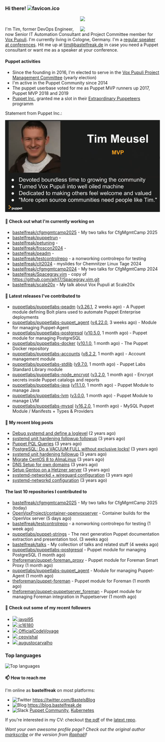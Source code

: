 ### Hi there! ![favicon.ico](https://raw.githubusercontent.com/bastelfreak/bastelfreak/master/favicon.ico)

<p align="center">
  <a href="https://github.com/ryo-ma/github-profile-trophy"><img src="https://github-profile-trophy.vercel.app/?username=bastelfreak&theme=darkhub&margin-w=15&margin-h=15&no-frame=true&column=5"/></a>
</p>

<img align="right" src="https://avatars.githubusercontent.com/bastelfreak" width="260">

I'm Tim, former DevOps Engineer, now Senior IT Automation Consultant and Project
Committee member for [Vox Pupuli](https://voxpupuli.org).
I'm currently living in Cologne, Germany. I'm a
[regular speaker at conferences](https://github.com/bastelfreak/talks#collection-of-talks-proposals-and-related-stuff).
Hit me up at [tim@bastelfreak.de](mailto:tim@bastelfeak.de) in case you need a
Puppet consultant or want me as a speaker at your conference.

#### Puppet activities

* Since the founding in 2016, I'm elected to serve in the [Vox Pupuli Project Management Committee](https://voxpupuli.org/blog/2016/10/12/pmc-election-results/) (yearly election)
* I'm active in the Puppet Community since 2014
* The puppet userbase voted for me as Puppet MVP runners up 2017, Puppet MVP 2018 and 2019
* [Puppet Inc.](https://puppet.com) granted me a slot in their [Extraordinary Puppeteers](https://puppet-champions.github.io/profiles.html) programm

Statement from Puppet Inc.:

![mvp statement](https://raw.githubusercontent.com/bastelfreak/bastelfreak/master/MVP.png)

#### 🌱 Check out what I'm currently working on


- [bastelfreak/cfgmgmtcamp2025](https://github.com/bastelfreak/cfgmgmtcamp2025) - My two talks for CfgMgmtCamp 2025
- [bastelfreak/puppetrun](https://github.com/bastelfreak/puppetrun) - 
- [bastelfreak/petuning](https://github.com/bastelfreak/petuning) - 
- [bastelfreak/froscon2024](https://github.com/bastelfreak/froscon2024) - 
- [bastelfreak/peadm](https://github.com/bastelfreak/peadm) - 
- [bastelfreak/testcontrolrepo](https://github.com/bastelfreak/testcontrolrepo) - a nonworking controlrepo for testing
- [bastelfreak/clt2024](https://github.com/bastelfreak/clt2024) - myslides for Chemnitzer Linux Tage 2024
- [bastelfreak/cfgmgmtcamp2024](https://github.com/bastelfreak/cfgmgmtcamp2024) - My two talks for CfgMgmtCamp 2024
- [bastelfreak/Spacegray.vim](https://github.com/bastelfreak/Spacegray.vim) - copy of https://github.com/ajh17/Spacegray.vim.git
- [bastelfreak/scale20x](https://github.com/bastelfreak/scale20x) - My talk about Vox Pupuli at Scale20x

#### 🔭 Latest releases I've contributed to


- [puppetlabs/puppetlabs-peadm](https://github.com/puppetlabs/puppetlabs-peadm) ([v3.26.1](https://github.com/puppetlabs/puppetlabs-peadm/releases/tag/v3.26.1), 2 weeks ago) - A Puppet module defining Bolt plans used to automate Puppet Enterprise deployments
- [puppetlabs/puppetlabs-puppet_agent](https://github.com/puppetlabs/puppetlabs-puppet_agent) ([v4.22.0](https://github.com/puppetlabs/puppetlabs-puppet_agent/releases/tag/v4.22.0), 3 weeks ago) - Module for managing Puppet-Agent
- [puppetlabs/puppetlabs-postgresql](https://github.com/puppetlabs/puppetlabs-postgresql) ([v10.5.0](https://github.com/puppetlabs/puppetlabs-postgresql/releases/tag/v10.5.0), 1 month ago) - Puppet module for managing PostgreSQL
- [puppetlabs/puppetlabs-docker](https://github.com/puppetlabs/puppetlabs-docker) ([v10.1.0](https://github.com/puppetlabs/puppetlabs-docker/releases/tag/v10.1.0), 1 month ago) - The Puppet Docker repository
- [puppetlabs/puppetlabs-accounts](https://github.com/puppetlabs/puppetlabs-accounts) ([v8.2.2](https://github.com/puppetlabs/puppetlabs-accounts/releases/tag/v8.2.2), 1 month ago) - Account management module
- [puppetlabs/puppetlabs-stdlib](https://github.com/puppetlabs/puppetlabs-stdlib) ([v9.7.0](https://github.com/puppetlabs/puppetlabs-stdlib/releases/tag/v9.7.0), 1 month ago) - Puppet Labs Standard Library module
- [puppetlabs/puppetlabs-node_encrypt](https://github.com/puppetlabs/puppetlabs-node_encrypt) ([v3.2.0](https://github.com/puppetlabs/puppetlabs-node_encrypt/releases/tag/v3.2.0), 1 month ago) - Encrypt secrets inside Puppet catalogs and reports
- [puppetlabs/puppetlabs-java](https://github.com/puppetlabs/puppetlabs-java) ([v11.1.0](https://github.com/puppetlabs/puppetlabs-java/releases/tag/v11.1.0), 1 month ago) - Puppet Module to manage Java
- [puppetlabs/puppetlabs-lvm](https://github.com/puppetlabs/puppetlabs-lvm) ([v3.0.0](https://github.com/puppetlabs/puppetlabs-lvm/releases/tag/v3.0.0), 1 month ago) - Puppet Module to manage LVM
- [puppetlabs/puppetlabs-mysql](https://github.com/puppetlabs/puppetlabs-mysql) ([v16.2.0](https://github.com/puppetlabs/puppetlabs-mysql/releases/tag/v16.2.0), 1 month ago) - MySQL Puppet Module / Manifests &#43; Types &amp; Providers

#### 📜 My recent blog posts


- [Debug systemd and define a loglevel](https://blog.bastelfreak.de/2022/02/debug-systemd-and-define-a-loglevel/) (2 years ago)
- [systemd unit hardening followup followup](https://blog.bastelfreak.de/2022/01/systemd-unit-hardening-followup-followup/) (3 years ago)
- [Puppet PQL Queries](https://blog.bastelfreak.de/2022/01/puppet-pql-queries/) (3 years ago)
- [PostgreSQL: Do a VACUUM FULL without exclusive locks!](https://blog.bastelfreak.de/2022/01/postgresql-do-a-vacuum-full-without-exclusive-locks/) (3 years ago)
- [systemd unit hardening followup](https://blog.bastelfreak.de/2022/01/systemd-unit-hardening-followup/) (3 years ago)
- [Migrate CentOS 8 to AlmaLinux](https://blog.bastelfreak.de/2022/01/migrate-centos-8-to-almalinux/) (3 years ago)
- [DNS Setup for own domains](https://blog.bastelfreak.de/2022/01/dns-setup-for-own-domains/) (3 years ago)
- [Setup Gentoo on a Hetzner server](https://blog.bastelfreak.de/2022/01/setup-gentoo-on-a-hetzner-server/) (3 years ago)
- [systemd-networkd &#43; wireguard configuration](https://blog.bastelfreak.de/2022/01/systemd-networkd-wireguard-configuration/) (3 years ago)
- [systemd-networkd configuration](https://blog.bastelfreak.de/2022/01/systemd-networkd-configuration/) (3 years ago)

#### The last 10 repositories I contributed to


- [bastelfreak/cfgmgmtcamp2025](https://github.com/bastelfreak/cfgmgmtcamp2025) - My two talks for CfgMgmtCamp 2025 (today)
- [OpenVoxProject/container-openvoxserver](https://github.com/OpenVoxProject/container-openvoxserver) - Container builds for the OpenVox server (5 days ago)
- [bastelfreak/testcontrolrepo](https://github.com/bastelfreak/testcontrolrepo) - a nonworking controlrepo for testing (1 week ago)
- [puppetlabs/puppet-strings](https://github.com/puppetlabs/puppet-strings) - The next generation Puppet documentation extraction and presentation tool. (3 weeks ago)
- [bastelfreak/talks](https://github.com/bastelfreak/talks) - My collection of talks and related stuff (4 weeks ago)
- [puppetlabs/puppetlabs-postgresql](https://github.com/puppetlabs/puppetlabs-postgresql) - Puppet module for managing PostgreSQL (1 month ago)
- [theforeman/puppet-foreman_proxy](https://github.com/theforeman/puppet-foreman_proxy) - Puppet module for Foreman Smart Proxy (1 month ago)
- [puppetlabs/puppetlabs-puppet_agent](https://github.com/puppetlabs/puppetlabs-puppet_agent) - Module for managing Puppet-Agent (1 month ago)
- [theforeman/puppet-foreman](https://github.com/theforeman/puppet-foreman) - Puppet module for Foreman (1 month ago)
- [theforeman/puppet-puppetserver_foreman](https://github.com/theforeman/puppet-puppetserver_foreman) - Puppet module for managing Foreman integration in Puppetserver (1 month ago)

#### 👥 Check out some of my recent followers


- [<img src="https://avatars.githubusercontent.com/u/32958970?v=4" height="20"/> jaypi95](https://github.com/jaypi95)
- [<img src="https://avatars.githubusercontent.com/u/79200609?v=4" height="20"/> jc16180](https://github.com/jc16180)
- [<img src="https://avatars.githubusercontent.com/u/72575602?u=ad7c98f855d11ef18db34bcb0ddbb5b7fc768f40&amp;v=4" height="20"/> OfficialCodeVoyage](https://github.com/OfficialCodeVoyage)
- [<img src="https://avatars.githubusercontent.com/u/37978213?v=4" height="20"/> ceovishal](https://github.com/ceovishal)
- [<img src="https://avatars.githubusercontent.com/u/8357866?v=4" height="20"/> augustocarvalho](https://github.com/augustocarvalho)

### Top languages

![Top languages](https://github-readme-stats.vercel.app/api/top-langs/?username=bastelfreak&hide_title=true)

#### 📫 How to reach me

I'm online as **bastelfreak** on most platforms:

- <img src="https://raw.githubusercontent.com/FortAwesome/Font-Awesome/master/svgs/brands/twitter.svg" width="20" alt="Twitter" /> https://twitter.com/BastelsBlog
- <img src="https://raw.githubusercontent.com/FortAwesome/Font-Awesome/master/svgs/brands/wordpress.svg" width="20" alt="Blog" /> https://blog.bastelfreak.de
- <img src="https://raw.githubusercontent.com/FortAwesome/Font-Awesome/master/svgs/brands/slack.svg" width="20" alt="Slack" /> [Puppet Community](https://slack.puppet.com/), [Kubernetes](https://slack.k8s.io/)

If you're interested in my CV: checkout [the pdf](https://github.com/bastelfreak/cv/raw/master/content-en.pdf) of the [latext repo](https://github.com/bastelfreak/cv#readme).

*Want your own awesome profile page? Check out the original author [markscribe](https://github.com/muesli/markscribe) or the version from [Raphaël](https://github.com/raphink/raphink#hi-there-)!*
